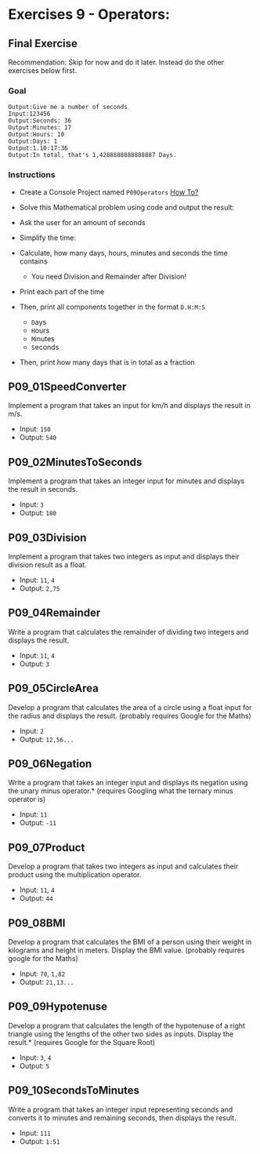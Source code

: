 # Exercises 9 - Operators: 

## Final Exercise

Recommendation: Skip for now and do it later. Instead do the other exercises below first.

### Goal
```
Output:Give me a number of seconds
Input:123456
Output:Seconds: 36
Output:Minutes: 17
Output:Hours: 10
Output:Days: 1
Output:1.10:17:36
Output:In total, that's 1,4288888888888887 Days.
```

### Instructions
- Create a Console Project named `P09Operators` [How To?](https://gist\.github\.com/marczaku/a8b3c38c37e8876a46194a73ed24b1f2)
- Solve this Mathematical problem using code and output the result: 

- Ask the user for an amount of seconds
- Simplify the time:
- Calculate, how many days, hours, minutes and seconds the time contains
  - You need Division and Remainder after Division!
- Print each part of the time
- Then, print all components together in the format `D.H:M:S`
  - `D`ays
  - `H`ours
  - `M`inutes
  - `S`econds
- Then, print how many days that is in total as a fraction

## P09_01SpeedConverter

Implement a program that takes an input for km/h and displays the result in m/s.
- Input: `150`
- Output: `540`

## P09_02MinutesToSeconds

Implement a program that takes an integer input for minutes and displays the result in seconds.
- Input: `3`
- Output: `180`

## P09_03Division
Implement a program that takes two integers as input and displays their division result as a float.
- Input: `11`, `4`
- Output: `2,75`

## P09_04Remainder
Write a program that calculates the remainder of dividing two integers and displays the result.
- Input: `11`, `4`
- Output: `3`

## P09_05CircleArea
Develop a program that calculates the area of a circle using a float input for the radius and displays the result. (probably requires Google for the Maths)
- Input: `2`
- Output: `12,56...`

## P09_06Negation
Write a program that takes an integer input and displays its negation using the unary minus operator.* (requires Googling what the ternary minus operator is)
- Input: `11`
- Output: `-11`

## P09_07Product
Develop a program that takes two integers as input and calculates their product using the multiplication operator.
- Input: `11`, `4`
- Output: `44`

## P09_08BMI
Develop a program that calculates the BMI of a person using their weight in kilograms and height in meters. Display the BMI value. (probably requires google for the Maths)
- Input: `70`, `1,82`
- Output: `21,13...`

## P09_09Hypotenuse
Develop a program that calculates the length of the hypotenuse of a right triangle using the lengths of the other two sides as inputs. Display the result.* (requires Google for the Square Root)
- Input: `3`, `4`
- Output: `5`

## P09_10SecondsToMinutes
Write a program that takes an integer input representing seconds and converts it to minutes and remaining seconds, then displays the result.
- Input: `111`
- Output: `1:51`